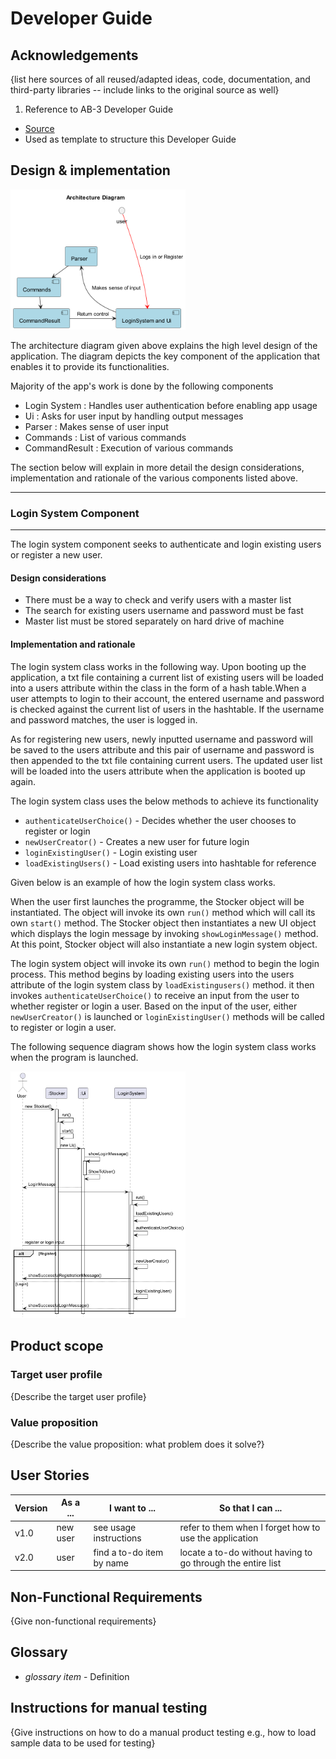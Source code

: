 # Developer Guide

## Acknowledgements

{list here sources of all reused/adapted ideas, code, documentation, and third-party libraries -- include links to the
original source as well}

1. Reference to AB-3 Developer Guide

* [Source](https://se-education.org/addressbook-level3/DeveloperGuide.html#proposed-undoredo-feature)
* Used as template to structure this Developer Guide

## Design & implementation

<img src="UML Diagrams/Architecture_Diagram.png" width="280">

The architecture diagram given above explains the high level design of the application. The diagram depicts the key 
component of the application that enables it to provide its functionalities.

Majority of the app's work is done by the following components

- Login System : Handles user authentication before enabling app usage
- Ui : Asks for user input by handling output messages
- Parser : Makes sense of user input
- Commands : List of various commands
- CommandResult : Execution of various commands

The section below will explain in more detail the design considerations, implementation and rationale of the various 
components listed above.

---

### Login System Component

---
The login system component seeks to authenticate and login existing users or register a new user.

#### Design considerations

* There must be a way to check and verify users with a master list
* The search for existing users username and password must be fast
* Master list must be stored separately on hard drive of machine

#### Implementation and rationale
The login system class works in the following way. Upon booting up the application, a txt file 
containing a current list of existing users will be loaded into a users attribute within the class in the form of a hash 
table.When a user attempts to login to their account, the entered username and password is checked against
the current list of users in the hashtable. If the username and password matches, the user is logged in.

As for registering new users, newly inputted username and password will be saved to the users attribute and this
pair of username and password is then appended to the txt file containing current users. The updated user list will be
loaded into the users attribute when the application is booted up again.

The login system class uses the below methods to achieve its functionality

*  `authenticateUserChoice()` - Decides whether the user chooses to register or login
*  `newUserCreator()` - Creates a new user for future login
*  `loginExistingUser()` - Login existing user
*  `loadExistingUsers()` - Load existing users into hashtable for reference

Given below is an example of how the login system class works.

When the user first launches the programme, the Stocker object will be instantiated. The object will
invoke its own `run()` method which will call its own `start()` method. The Stocker object then instantiates a 
new UI object which displays the login message by invoking `showLoginMessage()` method. At this point, Stocker object 
will also instantiate a new login system object.

The login system object will invoke its own `run()` method to begin the login process. This method begins by loading 
existing users into the users attribute of the login system class by `loadExistingusers()` method. it then invokes 
`authenticateUserChoice()` to receive an input from the user to whether register or login a user. Based on the input of
the user, either `newUserCreator()` is launched or `loginExistingUser()` methods will be called to register or login a 
user.

The following sequence diagram shows how the login system class works when the program is launched.

<img src="UML Diagrams/StockerToLoginSystem.png" width="280">

## Product scope
### Target user profile

{Describe the target user profile}

### Value proposition

{Describe the value proposition: what problem does it solve?}

## User Stories

|Version| As a ... | I want to ... | So that I can ...|
|--------|----------|---------------|------------------|
|v1.0|new user|see usage instructions|refer to them when I forget how to use the application|
|v2.0|user|find a to-do item by name|locate a to-do without having to go through the entire list|

## Non-Functional Requirements

{Give non-functional requirements}

## Glossary

* *glossary item* - Definition

## Instructions for manual testing

{Give instructions on how to do a manual product testing e.g., how to load sample data to be used for testing}
